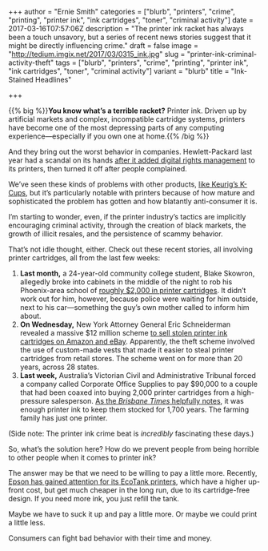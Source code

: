 +++
author = "Ernie Smith"
categories = ["blurb", "printers", "crime", "printing", "printer ink", "ink cartridges", "toner", "criminal activity"]
date = 2017-03-16T07:57:06Z
description = "The printer ink racket has always been a touch unsavory, but a series of recent news stories suggest that it might be directly influencing crime."
draft = false
image = "http://tedium.imgix.net/2017/03/0315_ink.jpg"
slug = "printer-ink-criminal-activity-theft"
tags = ["blurb", "printers", "crime", "printing", "printer ink", "ink cartridges", "toner", "criminal activity"]
variant = "blurb"
title = "Ink-Stained Headlines"

+++

{{% big %}}**You know what’s a terrible racket?** Printer ink. Driven up by artificial markets and complex, incompatible cartridge systems, printers have become one of the most depressing parts of any computing experience—especially if you own one at home.{{% /big %}}

And they bring out the worst behavior in companies. Hewlett-Packard last year had a scandal on its hands [after it added digital rights management](https://www.wired.com/2016/09/hp-printer-drm/) to its printers, then turned it off after people complained.

We’ve seen these kinds of problems with other products, [like Keurig’s K-Cups](https://arstechnica.com/business/2015/05/keurig-stock-drops-10-percent-says-it-was-wrong-about-drm-coffee-pods/), but it’s particularly notable with printers because of how mature and sophisticated the problem has gotten and how blatantly anti-consumer it is.

I’m starting to wonder, even, if the printer industry’s tactics are implicitly encouraging criminal activity, through the creation of black markets, the growth of illicit resales, and the persistence of scammy behavior.

That’s not idle thought, either. Check out these recent stories, all involving printer cartridges, all from the last few weeks:

1. **Last month,** a 24-year-old community college student, Blake Skowron, allegedly broke into cabinets in the middle of the night to rob his Phoenix-area school of [roughly $2,000 in printer cartridges](http://www.abc15.com/news/crime/pd-man-caught-stealing-printer-cartridges-worth-1000s-from-pvcc). It didn’t work out for him, however, because police were waiting for him outside, next to his car—something the guy’s own mother called to inform him about.
2. **On Wednesday,** New York Attorney General Eric Schneiderman revealed a massive $12 million scheme [to sell stolen printer ink cartridges on Amazon and eBay](http://www.pcworld.com/article/3181420/legal/crime-ring-used-amazon-ebay-to-sell-stolen-printer-ink.html). Apparently, the theft scheme involved the use of custom-made vests that made it easier to steal printer cartridges from retail stores. The scheme went on for more than 20 years, across 28 states.
3. **Last week,** Australia’s Victorian Civil and Administrative Tribunal forced a company called Corporate Office Supplies to pay $90,000 to a couple that had been coaxed into buying 2,000 printer cartridges from a high-pressure salesperson. [As the *Brisbane Times* helpfully notes](http://www.brisbanetimes.com.au/victoria/cold-callers-sell-farming-couple-with-one-printer-enough-ink-to-last-1700-years-20170309-guuhpl.html), it was enough printer ink to keep them stocked for 1,700 years. The farming family has just one printer.

(Side note: The printer ink crime beat is *incredibly* fascinating these days.)

So, what’s the solution here? How do we prevent people from being horrible to other people when it comes to printer ink?

The answer may be that we need to be willing to pay a little more. Recently, [Epson has gained attention for its EcoTank printers](http://amzn.to/2mvk51b), which have a higher up-front cost, but get much cheaper in the long run, due to its cartridge-free design. If you need more ink, you just refill the tank.

Maybe we have to suck it up and pay a little more. Or maybe we could print a little less.

Consumers can fight bad behavior with their time and money.